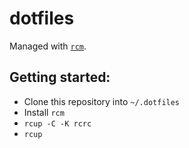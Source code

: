# dotfiles

Managed with [`rcm`](https://github.com/thoughtbot/rcm).

## Getting started:

* Clone this repository into `~/.dotfiles`
* Install `rcm`
* `rcup -C -K rcrc`
* `rcup`
